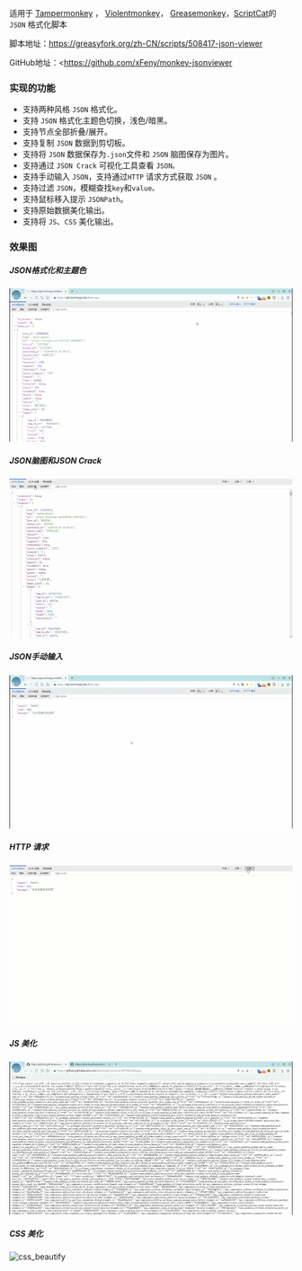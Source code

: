 适用于  [Tampermonkey](https://www.tampermonkey.net/) ， [Violentmonkey](https://violentmonkey.github.io/)， [Greasemonkey](https://www.greasespot.net/)，[ScriptCat](https://docs.scriptcat.org/)的 `JSON` 格式化脚本

脚本地址：<https://greasyfork.org/zh-CN/scripts/508417-json-viewer>

GitHub地址：<https://github.com/xFeny/monkey-jsonviewer

### 实现的功能

- 支持两种风格 `JSON` 格式化。
- 支持 `JSON` 格式化主题色切换，浅色/暗黑。
- 支持节点全部折叠/展开。
- 支持复制 `JSON` 数据到剪切板。
- 支持将 `JSON` 数据保存为`.json`文件和 `JSON` 脑图保存为图片。
- 支持通过 `JSON Crack` 可视化工具查看 `JSON。`
- 支持手动输入 `JSON`，支持通过`HTTP` 请求方式获取 `JSON` 。
- 支持过滤 `JSON`，模糊查找`key`和`value。`
- 支持鼠标移入提示 `JSONPath`。
- 支持原始数据美化输出。
- 支持将 `JS`、`CSS` 美化输出。

### 效果图

##### JSON格式化和主题色

![JSON_Format](./images/JSON_Format.gif) 

##### JSON脑图和JSON Crack

![JSON_Mind](./images/JSON_Mind.gif) 

##### JSON手动输入

![JSON_Input](./images/JSON_Input.gif) 

##### HTTP 请求

![JSON_Http_Request](./images/JSON_Http_Request.gif) 

##### JS 美化

![js_beautify](./images/js_beautify.gif) 

##### CSS 美化

![css_beautify](./images/css_beautify.gif) 

